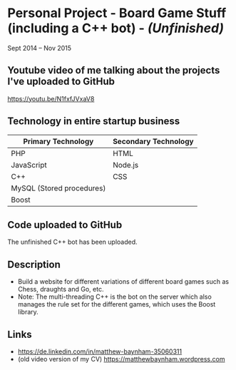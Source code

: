 # Personal Project - Board Game Stuff (including a C++ bot) - *(Unfinished)*

Sept 2014 – Nov 2015

## Youtube video of me talking about the projects I've uploaded to GitHub
https://youtu.be/N1fxfJVxaV8

## Technology in entire startup business
| Primary Technology | Secondary Technology |
| ------------------ | -------------------- |
| PHP                | HTML                 |
| JavaScript         | Node.js              |
| C++                | CSS                  |
| MySQL (Stored procedures) |               |
| Boost              |                      |

## Code uploaded to GitHub
The unfinished C++ bot has been uploaded.

## Description
* Build a website for different variations of different board games such as Chess, draughts and Go, etc.
* Note: The multi-threading C++ is the bot on the server which also manages the rule set for the different games, which uses the Boost library.

## Links
* https://de.linkedin.com/in/matthew-baynham-35060311
* (old video version of my CV) https://matthewbaynham.wordpress.com







